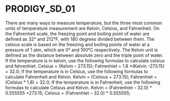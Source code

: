 # PRODIGY_SD_01
There are many ways to measure temperature, but the three most common units of temperature measurement are Kelvin, Celsius, and Fahrenheit.
On the Fahrenheit scale, the freezing point and boiling point of water are defined as 32° and 212°F, with 180 degrees divided between them.
The celsius scale is based on the freezing and boiling points of water at a pressure of 1 atm, which are 0° and 100°C respectively.
The Kelvin unit is defined as the distance between absolute zero and the triple point of water.
If the temperature is in kelvin, use the following formulas to calculate celsius and fahrenhiet.
Celsius = (Kelvin – 273.15);
Fahrenhiet = 1.8 *(Kelvin -273.15) + 32.0;
If the temperature is in Celsius, use the following formulas to calculate Fahrenheit and Kelvin.
Kelvin = (Celsius + 273.15);
Fahrenhiet = (Celsius * 1.8) + 32.0;
If the temperature is in Fahrenheit, use the following formulas to calculate Celsius and Kelvin.
Kelvin = (Fahrenhiet – 32.0) * 0.555555 +273.15;
Celsius = (Fahrenhiet – 32.0) * 0.555555;
